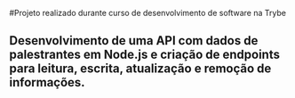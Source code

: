 #Projeto realizado durante curso de desenvolvimento de software na Trybe

## Desenvolvimento de uma API com dados de palestrantes em Node.js e criação de endpoints para leitura, escrita, atualização e remoção de informações.
